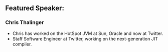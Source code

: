 ## Featured Speaker: 


### Chris Thalinger
* Chris has worked on the HotSpot JVM at Sun, Oracle and now at Twitter.
* Staff Software Engineer at Twitter, working on the next-generation JIT compiler.
